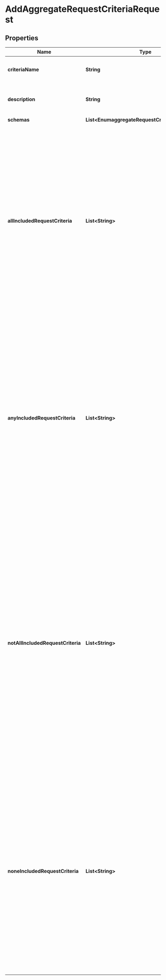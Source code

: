 

# AddAggregateRequestCriteriaRequest


## Properties

| Name | Type | Description | Notes |
|------------ | ------------- | ------------- | -------------|
|**criteriaName** | **String** | Name of the new Request Criteria |  |
|**description** | **String** | A description for this Request Criteria |  [optional] |
|**schemas** | **List&lt;EnumaggregateRequestCriteriaSchemaUrn&gt;** |  |  |
|**allIncludedRequestCriteria** | **List&lt;String&gt;** | Specifies a request criteria object that must match the associated operation request in order to match the aggregate request criteria. If one or more all-included request criteria objects are provided, then an operation request must match all of them in order to match the aggregate request criteria. |  [optional] |
|**anyIncludedRequestCriteria** | **List&lt;String&gt;** | Specifies a request criteria object that may match the associated operation request in order to the this aggregate request criteria. If one or more any-included request criteria objects are provided, then an operation request must match at least one of them in order to match the aggregate request criteria. |  [optional] |
|**notAllIncludedRequestCriteria** | **List&lt;String&gt;** | Specifies a request criteria object that should not match the associated operation request in order to match the aggregate request criteria. If one or more not-all-included request criteria objects are provided, then an operation request must not match all of them (that is, it may match zero or more of them, but it must not match all of them) in order to match the aggregate request criteria. |  [optional] |
|**noneIncludedRequestCriteria** | **List&lt;String&gt;** | Specifies a request criteria object that must not match the associated operation request in order to match the aggregate request criteria. If one or more none-included request criteria objects are provided, then an operation request must not match any of them in order to match the aggregate request criteria. |  [optional] |



